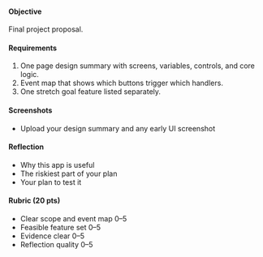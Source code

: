 #### Objective

Final project proposal.

#### Requirements

1. One page design summary with screens, variables, controls, and core logic.
2. Event map that shows which buttons trigger which handlers.
3. One stretch goal feature listed separately.

#### Screenshots

- Upload your design summary and any early UI screenshot

#### Reflection

- Why this app is useful
- The riskiest part of your plan
- Your plan to test it

#### Rubric (20 pts)

- Clear scope and event map 0–5
- Feasible feature set 0–5
- Evidence clear 0–5
- Reflection quality 0–5
